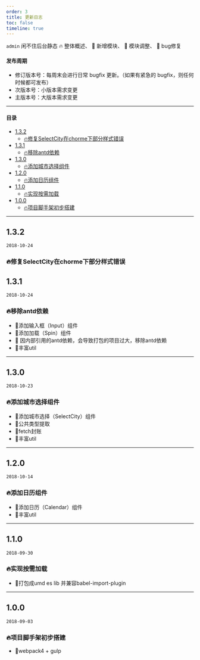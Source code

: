 ```yaml
---
order: 3
title: 更新日志
toc: false
timeline: true
---
```


`admin` 闲不住后台静态 🔥 整体概述、 🌟 新增模块、 💄 模块调整、 🐞 bug修复

#### 发布周期

* 修订版本号：每周末会进行日常 bugfix 更新。（如果有紧急的 bugfix，则任何时候都可发布）
* 次版本号：小版本需求变更
* 主版本号：大版本需求变更

---

#### 目录
- [1.3.2](#132)
  - [🔥修复SelectCity在chorme下部分样式错误](#%f0%9f%94%a5%e4%bf%ae%e5%a4%8dselectcity%e5%9c%a8chorme%e4%b8%8b%e9%83%a8%e5%88%86%e6%a0%b7%e5%bc%8f%e9%94%99%e8%af%af)
- [1.3.1](#131)
  - [🔥移除antd依赖](#%f0%9f%94%a5%e7%a7%bb%e9%99%a4antd%e4%be%9d%e8%b5%96)
- [1.3.0](#130)
  - [🔥添加城市选择组件](#%f0%9f%94%a5%e6%b7%bb%e5%8a%a0%e5%9f%8e%e5%b8%82%e9%80%89%e6%8b%a9%e7%bb%84%e4%bb%b6)
- [1.2.0](#120)
  - [🔥添加日历组件](#%f0%9f%94%a5%e6%b7%bb%e5%8a%a0%e6%97%a5%e5%8e%86%e7%bb%84%e4%bb%b6)
- [1.1.0](#110)
  - [🔥实现按需加载](#%f0%9f%94%a5%e5%ae%9e%e7%8e%b0%e6%8c%89%e9%9c%80%e5%8a%a0%e8%bd%bd)
- [1.0.0](#100)
  - [🔥项目脚手架初步搭建](#%f0%9f%94%a5%e9%a1%b9%e7%9b%ae%e8%84%9a%e6%89%8b%e6%9e%b6%e5%88%9d%e6%ad%a5%e6%90%ad%e5%bb%ba)

---

## 1.3.2

`2018-10-24`

### 🔥修复SelectCity在chorme下部分样式错误

## 1.3.1

`2018-10-24`

### 🔥移除antd依赖

- 🌟添加输入框（Input）组件
- 🌟添加加载（Spin）组件
- 💄 因内部引用的antd依赖，会导致打包的项目过大，移除antd依赖
- 🌟丰富util

---

## 1.3.0

`2018-10-23`

### 🔥添加城市选择组件

- 🌟添加城市选择（SelectCity）组件
- 🌟公共类型提取
- 🌟fetch封账
- 🌟丰富util

---

## 1.2.0

`2018-10-14`

### 🔥添加日历组件

- 🌟添加日历（Calendar）组件
- 🌟丰富util

---

## 1.1.0

`2018-09-30`

### 🔥实现按需加载

- 🌟打包成umd es lib 并兼容babel-import-plugin

---

## 1.0.0

`2018-09-03`

### 🔥项目脚手架初步搭建

- 🌟webpack4 + gulp